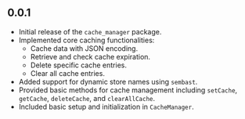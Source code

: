 ## 0.0.1

* Initial release of the `cache_manager` package.
* Implemented core caching functionalities:
  - Cache data with JSON encoding.
  - Retrieve and check cache expiration.
  - Delete specific cache entries.
  - Clear all cache entries.
* Added support for dynamic store names using `sembast`.
* Provided basic methods for cache management including `setCache`, `getCache`, `deleteCache`, and `clearAllCache`.
* Included basic setup and initialization in `CacheManager`.
